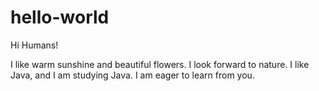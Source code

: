 # hello-world
Hi Humans!

I like warm sunshine and beautiful flowers. I look forward to nature.
I like Java, and I am studying Java. I am eager to learn from you.
